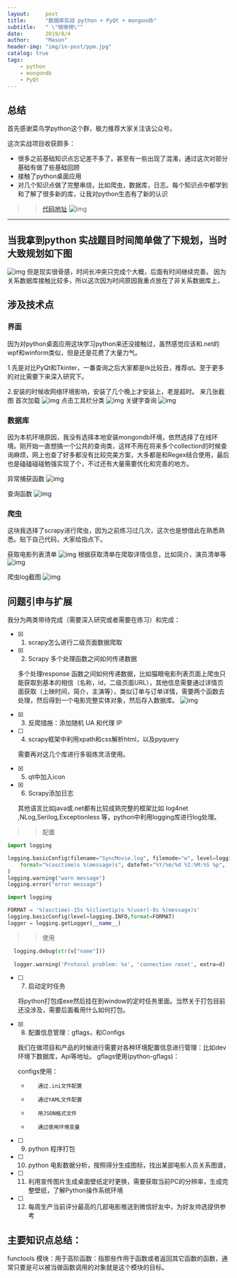 ```yaml
---
layout:     post
title:      "数据库实战 python + PyQt + mongondb"
subtitle:   " \"琅琊榜\""
date:       2019/8/4
author:     "Mason"
header-img: "img/in-post/ppm.jpg"
catalog: true
tags:
    - python    
    - mongondb
    - PyQt
---
```


## 总结

首先感谢菜鸟学python这个群，极力推荐大家关注该公众号。

这次实战项目收获颇多：
- 很多之前基础知识点忘记差不多了，甚至有一些出现了混淆，通过这次对部分基础有做了些基础回顾
- 接触了python桌面应用
- 对几个知识点做了完整串烧，比如爬虫，数据库，日志。每个知识点中都学到和了解了很多新的库，让我对python生态有了新的认识

>> [代码地址](https://github.com/mwei2018/python/tree/master/Examples/03move)
![img](/img/in-post/movie.jpeg)
---

## 当我拿到python 实战题目时间简单做了下规划，当时大致规划如下图

![img](/img/in-post/movie-dg.png)
但是现实很骨感，时间长冲突只完成个大概，后面有时间继续完善。
因为关系数据库接触比较多，所以这次因为时间原因我重点放在了非关系数据库上，

## 涉及技术点

### 界面

因为对python桌面应用这块学习python来还没接触过，虽然感觉应该和.net的wpf和winform类似，但是还是花费了大量力气。

1.先是对比PyQt和Tkinter，一番查询之后大家都是tk比较丑，推荐qt。至于更多的对比需要下来深入研究下。

2.安装的时候收网络环境影响，安装了几个晚上才安装上，老是超时。
来几张截图
首次加载
![img](/img/in-post/window1.png)
点击工具栏分类
![img](/img/in-post/window2.png)
关键字查询
![img](/img/in-post/window3.png)

### 数据库

因为本机环境原因，我没有选择本地安装mongondb环境，依然选择了在线环境。刚开始一直想搞一个公共的查询类，这样不用在将来多个collection的时候查询麻烦，网上也查了好多都没有比较完美方案，大多都是和Regex结合使用，最后也是磕磕碰碰勉强实现了个，不过还有大量需要优化和完善的地方。

异常捕获函数
![img](/img/in-post/db1.jpeg)

查询函数
![img](/img/in-post/db2.jpeg)


### 爬虫

这块我选择了scrapy进行爬虫，因为之前练习过几次，这次也是想借此在熟悉熟悉。贴下自己代码，大家给指点下。

获取电影列表清单
![img](/img/in-post/scrapy1.jpeg)
根据获取清单在爬取详情信息，比如简介，演员清单等
![img](/img/in-post/scrapy2.jpeg)

爬虫log截图
 ![img](/img/in-post/spider.png)

## 问题引申与扩展

我分为两类带待完成（需要深入研究或者需要在练习）和完成：

- [x] 1. scrapy怎么进行二级页面数据爬取


- [x] 2. Scrapy 多个处理函数之间如何传递数据

  多个处理response 函数之间如何传递数据，比如猫眼电影列表页面上爬虫只能获取到基本的相信（名称，id，二级页面URL），其他信息需要通过详情页面获取（上映时间，简介，主演等），类似订单与订单详情，需要两个函数去处理，然后得到一个电影完整实体对象，然后存入数据库。
   ![img](/img/in-post/meat.png)

- [x] 3. 反爬措施：添加随机 UA 和代理 IP


- [ ] 4. scrapy框架中利用xpath和css解析html，以及pyquery

  需要再对这几个库进行多锻炼灵活使用。
- [x] 5. qt中加入icon


- [x] 6. Scrapy添加日志

   其他语言比如java或.net都有比较成熟完整的框架比如 log4net ,NLog,Serilog,Exceptionless 等，python中利用logging库进行log处理。
  
>> 配置

```py
import logging

logging.basicConfig(filename="SyncMovie.log", filemode="w", level=logging.DEBUG,
    format="%(asctime)s %(message)s", datefmt="%Y/%m/%d %I:%M:%S %p",
)
logging.warning("warn message")
logging.error("error message")
```

```py
import logging

FORMAT = '%(asctime)-15s %(clientip)s %(user)-8s %(message)s'
logging.basicConfig(level=logging.INFO,format=FORMAT)
logger = logging.getLogger(__name__)

```

>> 使用

```py
  logging.debug(str(v["name"]))
  
  logger.warning('Protocol problem: %s', 'connection reset', extra=d)
```

- [ ] 7. 启动定时任务

  将python打包成exe然后挂在到window的定时任务里面。当然关于打包目前还没涉及，需要后面看用什么如何打包。

- [x] 8. 配置信息管理：gflags，和Configs

  我们在做项目和产品的时候进行需要对各种环境配置信息进行管理：比如dev环境下数据库，Api等地址。
  gflags使用(python-gflags)：

  configs使用：
  -        通过.ini文件配置
  -        通过YAML文件配置
  -        用JSON格式文件
  -        通过使用环境变量

- [ ] 9. python 程序打包
- [ ] 10. python 电影数据分析，按照得分生成图标，找出某部电影人员关系图谱，
- [ ] 11. 利用宣传图片生成桌面壁纸定时更换，需要获取当前PC的分辨率，生成完整壁纸，了解Python操作系统环境
- [ ] 12. 每周生产当前评分最高的几部电影推送到微信好友中，为好友帅选提供参考


## 主要知识点总结：

functools 模块：用于高阶函数：指那些作用于函数或者返回其它函数的函数，通常只要是可以被当做函数调用的对象就是这个模块的目标。